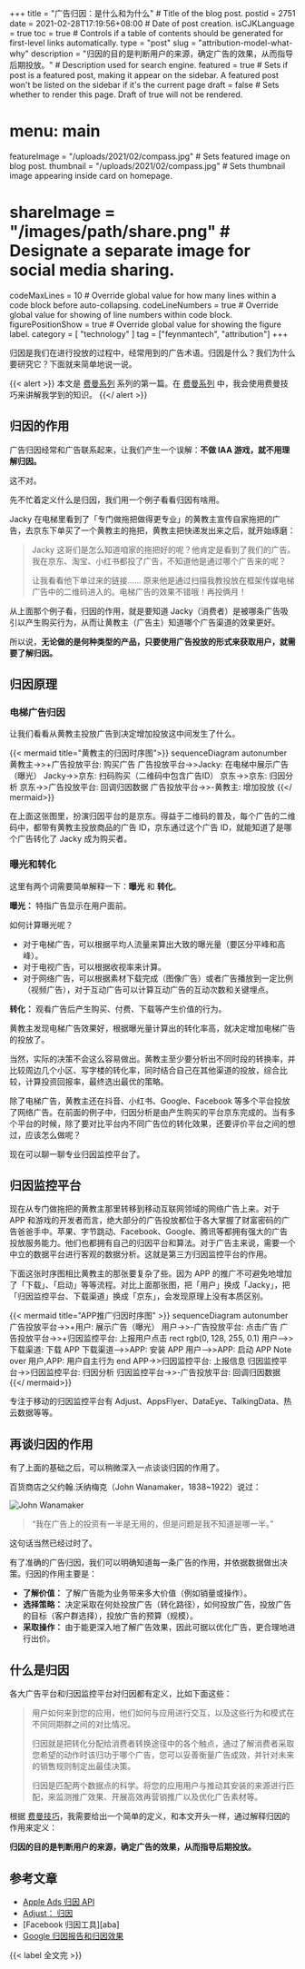 +++
title = "广告归因：是什么和为什么" # Title of the blog post.
postid = 2751
date = 2021-02-28T17:19:56+08:00 # Date of post creation.
isCJKLanguage = true
toc = true # Controls if a table of contents should be generated for first-level links automatically.
type = "post"
slug = "attribution-model-what-why"
description = "归因的目的是判断用户的来源，确定广告的效果，从而指导后期投放。" # Description used for search engine.
featured = true # Sets if post is a featured post, making it appear on the sidebar. A featured post won't be listed on the sidebar if it's the current page
draft = false # Sets whether to render this page. Draft of true will not be rendered.
# menu: main
featureImage = "/uploads/2021/02/compass.jpg" # Sets featured image on blog post.
thumbnail = "/uploads/2021/02/compass.jpg" # Sets thumbnail image appearing inside card on homepage.
# shareImage = "/images/path/share.png" # Designate a separate image for social media sharing.
codeMaxLines = 10 # Override global value for how many lines within a code block before auto-collapsing.
codeLineNumbers = true # Override global value for showing of line numbers within code block.
figurePositionShow = true # Override global value for showing the figure label.
category = [ "technology" ]
tag = ["feynmantech", "attribution"]
+++

归因是我们在进行投放的过程中，经常用到的广告术语。归因是什么？我们为什么要研究它？下面就来简单地说一说。<!--more-->

{{< alert >}}
本文是 [费曼系列](/tag/feynmantech/) 系列的第一篇。在 [费曼系列](/tag/feynmantech/) 中，我会使用费曼技巧来讲解我学到的知识。
{{</ alert >}}

## 归因的作用

广告归因经常和广告联系起来，让我们产生一个误解：**不做 IAA 游戏，就不用理解归因。**

这不对。

先不忙着定义什么是归因，我们用一个例子看看归因有啥用。

Jacky 在电梯里看到了「专门做拖把做得更专业」的黄教主宣传自家拖把的广告，去京东下单买了一个黄教主的拖把，黄教主把快递发出来之后，就开始琢磨：

> Jacky 这哥们是怎么知道咱家的拖把好的呢？他肯定是看到了我们的广告。我在京东、淘宝、小红书都投了广告，不知道他是通过哪个广告来的呢？
>
> 让我看看他下单过来的链接…… 原来他是通过扫描我教投放在框架传媒电梯广告中的二维码进入的。电梯广告的效果不错哦！再投俩月！

从上面那个例子看，归因的作用，就是要知道 Jacky（消费者）是被哪条广告吸引以产生购买行为，从而让黄教主（广告主）知道哪个广告渠道的效果更好。

所以说，**无论做的是何种类型的产品，只要使用广告投放的形式来获取用户，就需要了解归因。**

## 归因原理

### 电梯广告归因

让我们看看从黄教主投放广告到决定增加投放这中间发生了什么。

{{< mermaid title="黄教主的归因时序图">}}
sequenceDiagram
    autonumber
    黄教主->>+广告投放平台: 购买广告
    广告投放平台->>Jacky: 在电梯中展示广告（曝光）
    Jacky->>京东: 扫码购买（二维码中包含广告ID）
    京东->>京东: 归因分析
    京东->>广告投放平台: 回调归因数据
    广告投放平台->>-黄教主: 增加投放
{{</ mermaid>}}

在上面这张图里，扮演归因平台的是京东。得益于二维码的普及，每个广告的二维码中，都带有黄教主投放商品的广告 ID，京东通过这个广告 ID，就能知道了是哪个广告转化了 Jacky 成为购买者。

### 曝光和转化

这里有两个词需要简单解释一下：**曝光** 和 **转化**。

**曝光：** 特指广告显示在用户面前。

如何计算曝光呢？

- 对于电梯广告，可以根据平均人流量来算出大致的曝光量（要区分平峰和高峰）。
- 对于电视广告，可以根据收视率来计算。
- 对于网络广告，可以根据素材下载完成（图像广告）或者广告播放到一定比例（视频广告），对于互动广告可以计算互动广告的互动次数和关键埋点。

**转化：** 观看广告后产生购买、付费、下载等产生价值的行为。

黄教主发现电梯广告效果好，根据曝光量计算出的转化率高，就决定增加电梯广告的投放了。

当然，实际的决策不会这么容易做出。黄教主至少要分析出不同时段的转换率，并比较周边几个小区、写字楼的转化率，同时结合自己在其他渠道的投放，综合比较，计算投资回报率，最终选出最优的策略。

除了电梯广告，黄教主还在抖音、小红书、Google、Facebook 等多个平台投放了网络广告。在前面的例子中，归因分析是由产生购买的平台京东完成的。当有多个平台的时候，除了要对比平台内不同广告位的转化效果，还要评价平台之间的想过，应该怎么做呢？

现在可以聊一聊专业归因监控平台了。

## 归因监控平台

现在从专门做拖把的黄教主那里转移到移动互联网领域的网络广告上来。对于 APP 和游戏的开发者而言，绝大部分的广告投放都位于各大掌握了财富密码的广告爸爸手中。苹果、字节跳动、Facebook、Google、腾讯等都拥有强大的广告投放服务能力。他们也都拥有自己的归因平台和算法。对于广告主来说，需要一个中立的数据平台进行客观的数据分析。这就是第三方归因监控平台的作用。

下面这张时序图相比黄教主的那张要复杂了些。因为 APP 的推广不可避免地增加了「下载」、「启动」等等流程。对比上面那张图，把「用户」换成「Jacky」，把「归因监控平台、下载渠道」换成「京东」，会发现原理上没有本质区别。

{{< mermaid title="APP推广归因时序图" >}}
sequenceDiagram
    autonumber
    广告投放平台->>+用户: 展示广告（曝光）
    用户->>-广告投放平台: 点击广告
    广告投放平台->>+归因监控平台: 上报用户点击
    rect rgb(0, 128, 255, 0.1)
        用户-->>下载渠道: 下载 APP
        下载渠道-->>APP: 安装 APP
        用户-->>APP: 启动 APP
        Note over 用户,APP: 用户自主行为
    end
    APP->>归因监控平台: 上报信息
    归因监控平台->>归因监控平台: 归因分析
    归因监控平台->>-广告投放平台: 回调归因数据
{{</ mermaid>}}

专注于移动的归因监控平台有 Adjust、AppsFlyer、DataEye、TalkingData、热云数据等等。

## 再谈归因的作用

有了上面的基础之后，可以稍微深入一点谈谈归因的作用了。

百货商店之父约翰.沃纳梅克（John Wanamaker，1838~1922）说过：

![John Wanamaker](/uploads/2021/02/johnwanamaker.jpg)

> “我在广告上的投资有一半是无用的，但是问题是我不知道是哪一半。”

这句话当然已经过时了。

有了准确的广告归因，我们可以明确知道每一条广告的作用，并依据数据做出决策。归因的作用主要是：

- **了解价值：** 了解广告能为业务带来多大价值（例如销量或操作）。
- **选择策略：** 决定采取在何处投放广告（转化路径），如何投放广告，投放广告的目标（客户群选择），投放广告的预算（规模）。
- **采取操作：** 由于能更深入地了解广告效果，因此可据以优化广告，更合理地进行出价。

## 什么是归因

各大广告平台和归因监控平台对归因都有定义，比如下面这些：

> 用户如何来到您的应用，他们如何与应用进行交互，以及这些行为和模式在不同同期群之间的对比情况。
>
> 归因就是把转化分配给消费者转换途径中的各个触点，通过了解消费者采取您希望的动作时该归功于哪个广告，您可以妥善衡量广告成效，并针对未来的销售规则制定出最佳决策。
>
> 归因是匹配两个数据点的科学。将您的应用用户与推动其安装的来源进行匹配，来监测推广效果、开展高效再营销推广以及优化广告素材等。

根据 [费曼技巧](/tag/feynmantech/)，我需要给出一个简单的定义，和本文开头一样，通过解释归因的作用来定义：

**归因的目的是判断用户的来源，确定广告的效果，从而指导后期投放。**

## 参考文章

- [Apple Ads 归因 API][asaaa]
- [Adjust： 归因][adjusta]
- [Facebook 归因工具][aba]
- [Google 归因报告和归因效果][googlea]

{{< label 全文完 >}}

[asaaa]: https://searchads.apple.com/cn/help/advanced/0028-apple-search-ads-attribution-api/
[adjusta]: https://help.adjust.com/zh/attribution
[fba]: https://zh-tw.facebook.com/business/help/370704083280490?id=399393560487908
[googlea]: https://support.google.com/google-ads/topic/7279627?hl=zh-Hans&ref_topic=3119145